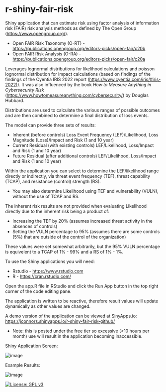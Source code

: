 # r-shiny-fair-risk
Shiny application that can estimate risk using factor analysis of information risk (FAIR) risk analysis methods as defined by The Open Group (https://www.opengroup.org/).

 - Open FAIR Risk Taxonomy (O-RT) - https://publications.opengroup.org/editors-picks/open-fair/c20b
 - Open FAIR Risk Analysis (O-RA) - https://publications.opengroup.org/editors-picks/open-fair/c20a

Leverages lognormal distributions for likelihood calculations and poisson lognormal distribution for impact calculations (based on findings of the findings of the Cyentia IRIS 2022 report (https://www.cyentia.com/iris/#iris-2022)). It was also influenced by the book _How to Measure Anything in Cybersecurity Risk_ (https://www.howtomeasureanything.com/cybersecurity/) by Douglas Hubbard.

Distributions are used to calculate the various ranges of possible outcomes and are then combined to determine a final distribution of loss events.

The model can provide three sets of results:
  - Inherent (before controls) Loss Event Frequency (LEF)/Likelihood, Loss Magnitude (Loss)/Impact and Risk (1 and 10 year)
  - Current Residual (with existing controls) LEF/Likelihood, Loss/Impact and Risk (1 and 10 year)
  - Future Residual (after additional controls) LEF/Likelihood, Loss/Impact and Risk (1 and 10 year)

Within the application you can select to determine the LEF/likelihood range directly or indirectly, via threat event frequency (TEF), threat capability (TCAP), and resistance (control) strength (RS).
  - You may also determine Likelihood using TEF and vulnerability (VULN), without the use of TCAP and RS.

The inherent risk results are not provided when evaluating Likelihood directly due to the inherent risk being a product of:
  - Increasing the TEF by 20% (assumes increased threat activity in the absences of controls)
  - Setting the VULN percentage to 95% (assumes there are some controls (5%) that are outside of the control of the organization)

These values were set somewhat arbitrarily, but the 95% VULN percentage is equivelent to a TCAP of 1% - 99% and a RS of 1% - 1%.

To use the Shiny applications you will need:
  - Rstudio - https://www.rstudio.com
  - R - https://cran.rstudio.com/

Open the app.R file in RStudio and click the Run App button in the top right corner of the code editing pane.

The application is written to be reactive, therefore result values will update dynamically as other values are changed.

A demo version of the application can be viewed at SinyApps.io: https://jconnors.shinyapps.io/r-shiny-fair-risk-github/
- Note: this is posted under the free tier so excessive (>10 hours per month) use will result in the application becoming inaccessible.

Shiny Application Screen:

![image](https://user-images.githubusercontent.com/79239127/129280878-405b9b71-3613-4940-ab23-e64cd6e26f3e.png)

Example Results:

![image](https://user-images.githubusercontent.com/79239127/129367704-1c4d4c6e-df8e-4923-8851-cec023059f9c.png)

[![License: GPL v3](https://img.shields.io/badge/License-GPLv3-blue.svg)](https://www.gnu.org/licenses/gpl-3.0)
